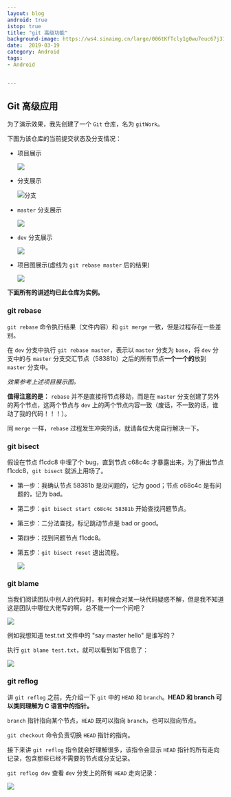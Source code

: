```yaml
---
layout: blog 
android: true 
istop: true
title: "git 高级功能" 
background-image: https://ws4.sinaimg.cn/large/006tKfTcly1g0wu7euc67j31900u04qp.jpg
date:  2019-03-19
category: Android
tags: 
- Android


---
```


## Git 高级应用

为了演示效果，我先创建了一个 `Git` 仓库，名为 `gitWork`。

下图为该仓库的当前提交状态及分支情况：

- 项目展示

  ![](https://ws2.sinaimg.cn/large/006tKfTcly1g1hkacayvaj311002uq3b.jpg)

- 分支展示

  ![分支](https://ws4.sinaimg.cn/large/006tKfTcly1g1hkas7zo1j311m034q2z.jpg)

- `master` 分支展示

  ![](https://ws1.sinaimg.cn/large/006tKfTcly1g1hkbrm5hcj319k0lkwi9.jpg)

- `dev` 分支展示

  ![](https://ws1.sinaimg.cn/large/006tKfTcly1g1hkbrm5hcj319k0lkwi9.jpg)

- 项目图展示(虚线为 `git rebase master` 后的结果)

  ![](https://ws3.sinaimg.cn/large/006tKfTcly1g1hlctl9f0j317c0h4q4h.jpg)

**下面所有的讲述均已此仓库为实例。**

### git rebase

`git rebase` 命令执行结果（文件内容）和 `git merge` 一致，但是过程存在一些差别。

在 `dev` 分支中执行 `git rebase master`，表示以 `master` 分支为 `base`，将 `dev` 分支中的与 `master` 分支交汇节点（58381b）之后的所有节点**一个一个的**放到 `master` 分支中。

*效果参考上述项目展示图。*

**值得注意的是：** `rebase` 并不是直接将节点移动，而是在 `master` 分支创建了另外的两个节点，这两个节点与 `dev` 上的两个节点内容一致（废话，不一致的话，谁动了我的代码！！！）。

同 `merge` 一样，`rebase` 过程发生冲突的话，就请各位大佬自行解决一下。

### git bisect

假设在节点 f1cdc8 中埋了个 bug，直到节点 c68c4c 才暴露出来，为了揪出节点 f1cdc8，`git bisect` 就派上用场了。

- 第一步：我确认节点 58381b 是没问题的，记为 good；节点 c68c4c 是有问题的，记为 bad。

- 第二步：`git bisect start c68c4c 58381b` 开始查找问题节点。

- 第三步：二分法查找，标记跳动节点是 bad or good。

- 第四步：找到问题节点 f1cdc8。

- 第五步：`git bisect reset` 退出流程。

  ![](https://ws2.sinaimg.cn/large/006tKfTcly1g1is6acesoj31b60io7bg.jpg)

### git blame

当我们阅读团队中别人的代码时，有时候会对某一块代码疑惑不解，但是我不知道这是团队中哪位大佬写的啊，总不能一个一个问吧？

![](https://ws4.sinaimg.cn/large/006tKfTcly1g1isqu4zb3j30ws01u74h.jpg)

例如我想知道 test.txt 文件中的 "say master hello" 是谁写的？

执行 `git blame test.txt`，就可以看到如下信息了：

![](https://ws1.sinaimg.cn/large/006tKfTcly1g1isr5707yj30ys020aa9.jpg)

### git reflog

讲 `git reflog` 之前，先介绍一下 `git` 中的 `HEAD` 和 `branch`。**HEAD 和 branch 可以类同理解为 C 语言中的指针。** 

`branch` 指针指向某个节点，`HEAD` 既可以指向 `branch`，也可以指向节点。

`git checkout` 命令负责切换 `HEAD` 指针的指向。

接下来讲 `git reflog` 指令就会好理解很多，该指令会显示 `HEAD` 指针的所有走向记录，包含那些已经不需要的节点或分支记录。

`git reflog dev` 查看 `dev` 分支上的所有 `HEAD` 走向记录：

![](https://ws3.sinaimg.cn/large/006tKfTcly1g1it4eztv7j31ek0awtcp.jpg)










